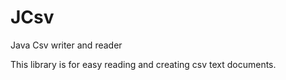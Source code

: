 JCsv
====

Java Csv writer and reader

This library is for easy reading and creating csv text documents.
